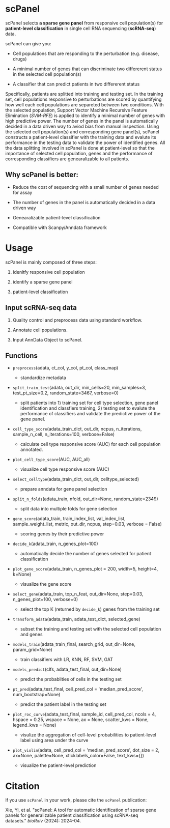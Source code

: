 # scPanel

scPanel selects **a sparse gene panel** from responsive cell population(s) for **patient-level classification** in single cell RNA sequencing (**scRNA-seq**) data. 

scPanel can give you:

- Cell populations that are responding to the perturbation (e.g. disease, drugs)

- A minimal number of genes that can discriminate two differerent status in the selected cell population(s)

- A classifier that can predict patients in two differerent status

Specifically, patients are splitted into training and testing set. In the training set, cell populations responsive to perturbations are scored by quantifying how well each cell populations are separeted between two conditions. With the selected population, Support Vector Machine Recursive Feature Elimination (*SVM*-*RFE*) is applied to identify a minimal number of genes with high predictive power. The number of genes in the panel is automatically decided in a data driven way to aviod bias from manual inspection. Using the selected cell population(s) and corresponding gene panel(s), scPanel constructs a patient-level classifier with the training data and evalute its performance in the testing data to validate the power of identified genes. All the data splitting involved in scPanel is done at patient-level so that the importance of selected cell population, genes and the performance of corresponding classifiers are genearalizable to all patients.

## Why scPanel is better:

- Reduce the cost of sequencing with a small number of genes needed for assay

- The number of genes in the panel is automatically decided in a data driven way

- Genearalizable patient-level classification

- Compatible with Scanpy/Anndata framework

# Usage

scPanel is mainly composed of three steps:

1. idenitfy responsive cell population

2. identify a sparse gene panel

3. patient-level classification

## Input scRNA-seq data

1. Quality control and preprocess data using standard workflow.

2. Annotate cell populations.

3. Input AnnData Object to scPanel.

## Functions

- `preprocess`(adata, ct_col, y_col, pt_col, class_map)
  
  - standardize metadata

- `split_train_test`(adata, out_dir, min_cells=20, min_samples=3, test_pt_size=0.2, random_state=3467, verbose=0)
  
  - split patients into 1) training set for cell type selection, gene panel identification and classfiers training, 2) testing set to evalute the performance of classifiers and validate the predictive power of the gene panel.

- `cell_type_score`(adata_train_dict, out_dir, ncpus, n_iterations, sample_n_cell, n_iterations=100, verbose=False)
  
  - calculate cell type responsive score (AUC) for each cell population annotated.

- `plot_cell_type_score`(AUC, AUC_all)
  
  - visualize cell type responsive score (AUC)

- `select_celltype`(adata_train_dict, out_dir, celltype_selected)
  
  - prepare anndata for gene panel selection

- `split_n_folds`(adata_train, nfold, out_dir=None, random_state=2349)
  
  - split data into multiple folds for gene selection

- `gene_score`(adata_train, train_index_list, val_index_list, sample_weight_list, metric, out_dir, ncpus, step=0.03, verbose = False)
  
  - scoring genes by their predictive power

- `decide_k`(adata_train, n_genes_plot=100)
  
  - automatically decide the number of genes selected for patient classification

- `plot_gene_score`(adata_train, n_genes_plot = 200, width=5, height=4, k=None)
  
  - visualize the gene score

- `select_gene`(adata_train, top_n_feat, out_dir=None, step=0.03, n_genes_plot=100, verbose=0)
  
  - select the top K (returned by `decide_k`) genes from the training set

- `transform_adata`(adata_train, adata_test_dict, selected_gene)
  
  - subset the training and testing set with the selected cell population and genes

- `models_train`(adata_train_final, search_grid, out_dir=None, param_grid=None)
  
  - train classifiers with LR, KNN, RF, SVM, GAT

- `models_predict`(clfs, adata_test_final, out_dir=None)
  
  - predict the probablities of cells in the testing set

- `pt_pred`(adata_test_final, cell_pred_col = 'median_pred_score', num_bootstrap=None)
  
  - predict the patient label in the testing set

- `plot_roc_curve`(adata_test_final, sample_id, cell_pred_col, ncols = 4, hspace = 0.25, wspace = None, ax = None, scatter_kws = None, legend_kws = None)
  
  - visulize the aggregation of cell-level probabilities to patient-level label using area under the curve

- `plot_violin`(adata, cell_pred_col = 'median_pred_score', dot_size = 2, ax=None, palette=None, xticklabels_color=False, text_kws={})
  
  - visualize the patient-level prediction

# Citation

If you use `scPanel` in your work, please cite the `scPanel` publication:

Xie, Yi, et al. "scPanel: A tool for automatic identification of sparse gene panels for generalizable patient classification using scRNA-seq datasets." *bioRxiv* (2024): 2024-04.


